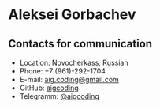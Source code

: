 # Aleksei Gorbachev
## Contacts for communication
* Location: Novocherkass, Russian
* Phone: +7 (961)-292-1704
* E-mail: aig.coding@gmail.com
* GitHub: [aigcoding](https://github.com/aigcoding)
* Telegramm: [@aigcoding](https://t.me/aigcoding)

